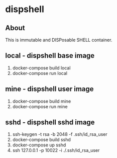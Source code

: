 # dispshell

## About

This is immutable and DISPosable SHELL container.

## local - dispshell base image

1. docker-compose build local
1. docker-compose run local

## mine - dispshell user image

1. docker-compose build mine
1. docker-compose run mine

## sshd - dispshell sshd image

1. ssh-keygen -t rsa -b 2048 -f .ssh/id_rsa_user
1. docker-compose build sshd
1. docker-compose up sshd
1. ssh 127.0.0.1 -p 10022 -i ./.ssh/id_rsa_user


